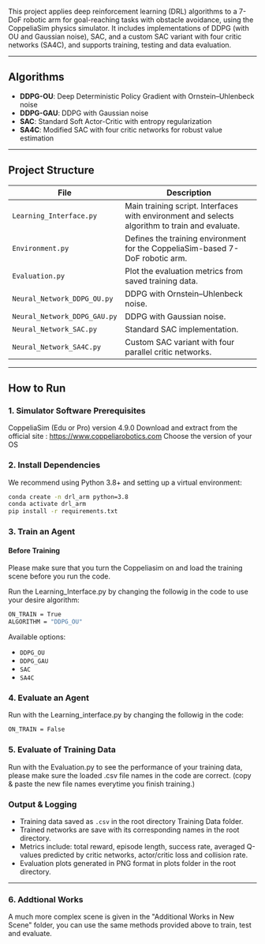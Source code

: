 This project applies deep reinforcement learning (DRL) algorithms to a 7-DoF robotic arm for goal-reaching tasks with obstacle avoidance, using the CoppeliaSim physics simulator. It includes implementations of DDPG (with OU and Gaussian noise), SAC, and a custom SAC variant with four critic networks (SA4C), and supports training, testing and data evaluation.

---

## Algorithms

- **DDPG-OU**: Deep Deterministic Policy Gradient with Ornstein–Uhlenbeck noise
- **DDPG-GAU**: DDPG with Gaussian noise
- **SAC**: Standard Soft Actor-Critic with entropy regularization
- **SA4C**: Modified SAC with four critic networks for robust value estimation

---

## Project Structure

| File | Description |
|------|-------------|
| `Learning_Interface.py` | Main training script. Interfaces with environment and selects algorithm to train and evaluate. |
| `Environment.py` | Defines the training environment for the CoppeliaSim-based 7-DoF robotic arm. |
| `Evaluation.py` | Plot the evaluation metrics from saved training data. |
| `Neural_Network_DDPG_OU.py` | DDPG with Ornstein–Uhlenbeck noise. |
| `Neural_Network_DDPG_GAU.py` | DDPG with Gaussian noise. |
| `Neural_Network_SAC.py` | Standard SAC implementation. |
| `Neural_Network_SA4C.py` | Custom SAC variant with four parallel critic networks. |

---

## How to Run

### 1. **Simulator Software Prerequisites**
CoppeliaSim (Edu or Pro) version 4.9.0
Download and extract from the official site : https://www.coppeliarobotics.com
Choose the version of your OS


### 2. **Install Dependencies**

We recommend using Python 3.8+ and setting up a virtual environment:

```bash
conda create -n drl_arm python=3.8
conda activate drl_arm
pip install -r requirements.txt
```

### 3. **Train an Agent**
#### Before Training
Please make sure that you turn the Coppeliasim on and load the training scene
before you run the code.

Run the Learning_Interface.py by changing the followig  in the code to use your desire algorithm:
```bash
ON_TRAIN = True
ALGORITHM = "DDPG_OU"
```

Available options:
- `DDPG_OU`
- `DDPG_GAU`
- `SAC`
- `SA4C`

### 4. **Evaluate an Agent**
Run with the Learning_interface.py by changing the followig in the code:
```bash
ON_TRAIN = False
```
### 5. **Evaluate of Training Data**
Run with the Evaluation.py to see the performance of your training data, please make sure the loaded .csv file names in the code are correct. (copy & paste the new file names everytime you finish training.)

### Output & Logging

- Training data saved as `.csv` in the root directory Training Data folder.
- Trained networks are save with its corresponding names in the root directory.
- Metrics include: total reward, episode length, success rate, averaged Q-values predicted by critic networks, actor/critic loss and collision rate.
- Evaluation plots generated in PNG format in plots folder in the root directory.

---
### 6. **Addtional Works**
A much more complex scene is given in the "Additional Works in New Scene" folder, you can use the same methods provided above to train, test and evaluate.